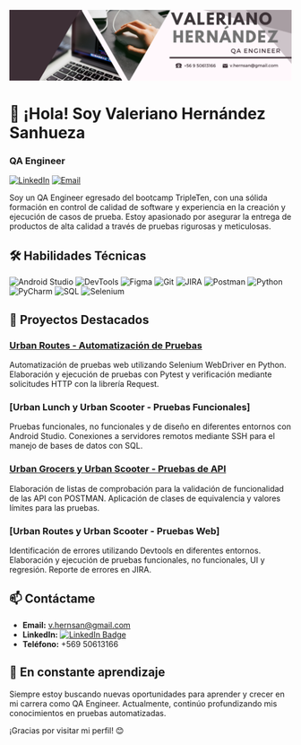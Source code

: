 ![](/Banner.png) 

# 👋 ¡Hola! Soy Valeriano Hernández Sanhueza

### QA Engineer

[![LinkedIn](https://img.shields.io/badge/LinkedIn-Profile-blue?style=for-the-badge&logo=linkedin&logoColor=white)](https://www.linkedin.com/in/valeriano-hern%C3%A1ndez-sanhueza/)
[![Email](https://img.shields.io/badge/Email-v.hernsan%40gmail.com-red?style=for-the-badge&logo=gmail&logoColor=white)](mailto:v.hernsan@gmail.com)

Soy un QA Engineer egresado del bootcamp TripleTen, con una sólida formación en control de calidad de software y experiencia en la creación y ejecución de casos de prueba. Estoy apasionado por asegurar la entrega de productos de alta calidad a través de pruebas rigurosas y meticulosas.

## 🛠 Habilidades Técnicas

![Android Studio](https://img.shields.io/badge/Android%20Studio-Mobile%20Testing-green?style=for-the-badge&logo=android-studio&logoColor=white)
![DevTools](https://img.shields.io/badge/DevTools-Development%20Tools-blue?style=for-the-badge&logo=googlechrome&logoColor=white)
![Figma](https://img.shields.io/badge/Figma-Design-F24E1E?style=for-the-badge&logo=figma&logoColor=white)
![Git](https://img.shields.io/badge/Git-Version%20Control-orange?style=for-the-badge&logo=git&logoColor=white)
![JIRA](https://img.shields.io/badge/JIRA-Project%20Management-yellow?style=for-the-badge&logo=jira&logoColor=white)
![Postman](https://img.shields.io/badge/Postman-API-orange?style=for-the-badge&logo=postman&logoColor=white)
![Python](https://img.shields.io/badge/Python-Programming%20Language-blue?style=for-the-badge&logo=python&logoColor=white)
![PyCharm](https://img.shields.io/badge/PyCharm-IDE-black?style=for-the-badge&logo=pycharm&logoColor=white)
![SQL](https://img.shields.io/badge/SQL-Database-blue?style=for-the-badge&logo=sql&logoColor=white)
![Selenium](https://img.shields.io/badge/Selenium-Automation-green?style=for-the-badge&logo=selenium&logoColor=white)


## 🔬 Proyectos Destacados

### [Urban Routes - Automatización de Pruebas](https://github.com/ValerianoH/QA-Project-Urban-Routes-Es)
Automatización de pruebas web utilizando Selenium WebDriver en Python. Elaboración y ejecución de pruebas con Pytest y verificación mediante solicitudes HTTP con la librería Request.

### [Urban Lunch y Urban Scooter - Pruebas Funcionales]
Pruebas funcionales, no funcionales y de diseño en diferentes entornos con Android Studio. Conexiones a servidores remotos mediante SSH para el manejo de bases de datos con SQL.

### [Urban Grocers y Urban Scooter - Pruebas de API](https://github.com/ValerianoH/QA-Project-Urban-Grocers-App-Es)
Elaboración de listas de comprobación para la validación de funcionalidad de las API con POSTMAN. Aplicación de clases de equivalencia y valores límites para las pruebas.

### [Urban Routes y Urban Scooter - Pruebas Web]
Identificación de errores utilizando Devtools en diferentes entornos. Elaboración y ejecución de pruebas funcionales, no funcionales, UI y regresión. Reporte de errores en JIRA.

## 📫 Contáctame

- **Email:** v.hernsan@gmail.com
- **LinkedIn:** [![LinkedIn Badge](https://img.shields.io/badge/-Valeriano-blue?style=flat&logo=linkedin&logoColor=white)](https://www.linkedin.com/in/valeriano-alfonso-hern%C3%A1ndez-sanhueza-611912200/)
- **Teléfono:** +569 50613166

## 🌱 En constante aprendizaje

Siempre estoy buscando nuevas oportunidades para aprender y crecer en mi carrera como QA Engineer. Actualmente, continúo profundizando mis conocimientos en pruebas automatizadas.

¡Gracias por visitar mi perfil! 😊



